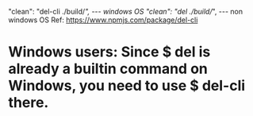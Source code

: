 "clean": "del-cli ./build/*",  --- windows OS
"clean": "del ./build/*", --- non windows OS
Ref: https://www.npmjs.com/package/del-cli

#  Windows users: Since $ del is already a builtin command on Windows, you need to use $ del-cli there.